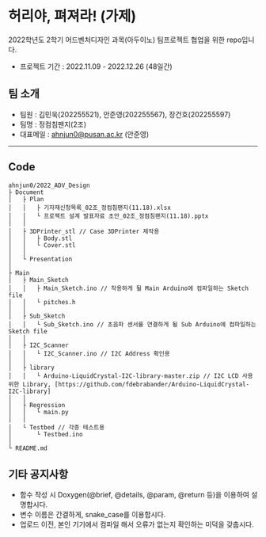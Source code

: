 # 허리야, 펴져라! (가제)

2022학년도 2학기 어드벤처디자인 과목(아두이노) 팀프로젝트 협업을 위한 repo입니다.

- 프로젝트 기간 : 2022.11.09 - 2022.12.26 (48일간)

## 팀 소개

- 팀원 : 김민욱(202255521), 안준영(202255567), 장건호(202255597)
- 팀명 : 정컴침팬지(2조)
- 대표메일 : ahnjun0@pusan.ac.kr (안준영)

---

## Code

    ahnjun0/2022_ADV_Design
    ├ Document
    │   ├ Plan
    │   │   ├ 기자재신청목록_02조_정컴침팬지(11.18).xlsx
    │   │   └ 프로젝트 설계 발표자료 초안_02조_정컴침팬지(11.18).pptx
    │   │
    │   ├ 3DPrinter_stl // Case 3DPrinter 제작용
    │   │   ├ Body.stl
    │   │   └ Cover.stl
    │   │
    │   └ Presentation
    │
    ├ Main
    │   ├ Main_Sketch
    │   │   ├ Main_Sketch.ino // 착용하게 될 Main Arduino에 컴파일하는 Sketch file
    │   │   └ pitches.h
    │   │
    │   ├ Sub_Sketch
    │   │   └ Sub_Sketch.ino // 초음파 센서를 연결하게 될 Sub Arduino에 컴파일하는 Sketch file
    │   │
    │   ├ I2C_Scanner
    │   │   └ I2C_Scanner.ino // I2C Address 확인용
    │   │
    │   ├ library
    │   │   └ Arduino-LiquidCrystal-I2C-library-master.zip // I2C LCD 사용 위한 Library, [https://github.com/fdebrabander/Arduino-LiquidCrystal-I2C-library]
    │   │
    │   ├ Regression
    │   │   └ main.py
    │   │
    │   └ Testbed // 각종 테스트용
    │       └ Testbed.ino
    │
    └ README.md

## 기타 공지사항

- 함수 작성 시 Doxygen(@brief, @details, @param, @return 등)을 이용하여 설명합시다.
- 변수 이름은 간결하게, snake_case를 이용합시다.
- 업로드 이전, 본인 기기에서 컴파일 해서 오류가 없는지 확인하는 미덕을 갖춥시다.

